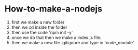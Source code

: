 # How-to-make-a-nodejs

1. first we make a new folder 
1. then we cd inside the folder 
1. then use the code 'npm init -y'
1. once we do that then we make a index.js file.
1. then we make a new file .gitignore and type in 'node_module'

